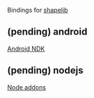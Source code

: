 

Bindings for [shapelib](http://shapelib.maptools.org/)


(pending) android
-----------------

[Android NDK](http://developer.android.com/tools/sdk/ndk/index.html)



(pending) nodejs
----------------

[Node addons](http://nodejs.org/api/addons.html)


